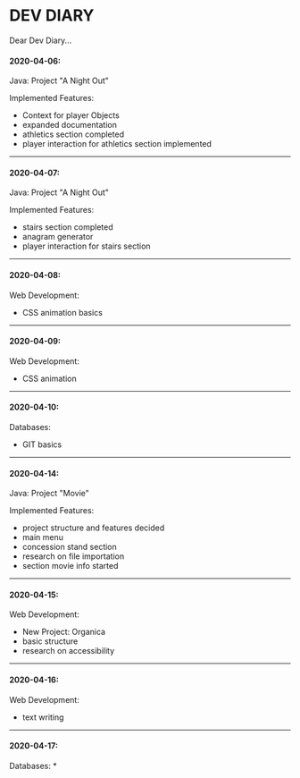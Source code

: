 
# DEV DIARY

Dear Dev Diary...

#### 2020-04-06:
Java: Project "A Night Out"

Implemented Features:

* Context for player Objects
* expanded documentation
* athletics section completed
* player interaction for athletics section implemented
---

#### 2020-04-07:
Java: Project "A Night Out"

Implemented Features:
* stairs section completed
* anagram generator
* player interaction for stairs section
---

#### 2020-04-08:
Web Development:

* CSS animation basics
---


#### 2020-04-09:
Web Development:
* CSS animation
---


#### 2020-04-10:
 Databases:
 * GIT basics
---


#### 2020-04-14:
Java: Project "Movie"

Implemented Features:
* project structure and features decided
* main menu
* concession stand section
* research on file importation
* section movie info started
---

#### 2020-04-15:
Web Development:

* New Project: Organica
* basic structure
* research on accessibility
---

#### 2020-04-16:
Web Development:

* text writing
---

#### 2020-04-17:
Databases:
*
